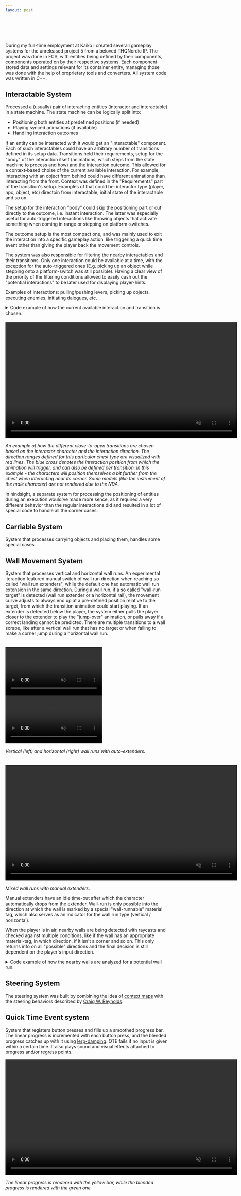 ```yaml
---
layout: post
---
```


<div style="height: 50px;"></div>

During my full-time employment at Kaiko I created severall gameplay systems for the unreleased project 5 from a beloved THQNordic IP. The project was done in ECS, with entities being defined by their components, components operated on by their respective systems. Each component stored data and settings relevant for its container entity, managing those was done with the help of proprietary tools and converters. All system code was written in C++.


## Interactable System

Processed a (usually) pair of interacting entities (interactor and interactable) in a state machine. The state machine can be logically split into:

- Positioning both entities at predefined positions (if needed)
- Playing synced animations (if available)
- Handling interaction outcomes

If an entity can be interacted with it would get an "Interactable" component. Each of such interactables could have an arbitrary number of transitions defined in its setup data. Transitions held their requirements, setup for the "body" of the interaction itself (animations, which steps from the state machine to process and how) and the interaction outcome. This allowed for a context-based choise of the current available interaction. For example, interacting with an object from behind could have different animations than interacting from the front. Context was defined in the "Requirements" part of the transition's setup. Examples of that could be: interactor type (player, npc, object, etc) directoin from interactable, initial state of the interactable and so on. 

The setup for the interaction "body" could skip the positioning part or cut directly to the outcome, i.e. instant interaction. The latter was especially useful for auto-triggered interactions like throwing objects that activate something when coming in range or stepping on platform-switches. 

The outcome setup is the most compact one, and was mainly used to exit the interaction into a specific gameplay action, like triggering a quick time event other than giving the player back the movement controls.

<!-- The system also allowed to temporarily spawn additinal animated models.  -->

The system was also responsible for filtering the nearby interactables and their transitions. Only one interaction could be available at a time, with the exception for the auto-triggered ones (E.g. picking up an object while stepping onto a platform-switch was still possible). Having a clear view of the priority of the filtering conditions allowed to easily cash out the "potential interactions" to be later used for displaying player-hints.

Examples of interactions: pulling/pushing levers, picking up objects, executing enemies, initiating dalogues, etc.

<details>
<summary>Code example of how the current available interaction and transition is chosen.</summary>
	{% include interactable_code.html %}
</details>

<div style="height: 20px;"></div>

<video width="720px" autoplay muted loop playsinline preload="metadata">
    <source src="/assets/videos/chests_f.mp4?v=4" type="video/mp4">
	Could not load the video
</video >

<div style="height: 1px;"></div>

*An example of how the different close-to-open transitions are chosen based on the interactor character and the interaction direction. The direction ranges defined for this particular chest type are visualized with red lines. The blue cross denotes the interaction position from which the animation will trigger, and can also be defined per transition. In this example - the characters will position themselves a bit further from the chest when interacting near its corner. Some models (like the instrument of the male character) are not rendered due to the NDA.*


<!-- <div class="video-row" >
	<video autoplay muted loop >
	  <source src="/assets/videos/switch_push_pull_f.mp4" type="video/mp4">
	</video >
	<video autoplay muted loop >
	  <source src="/assets/videos/switch_throw_f.mp4" type="video/mp4">
	</video >
</div >

*As are different types ofdete interactors (character on the left, bomb on the right - the aiming and throwing are not part of the interaction, only the "detection" of the bomb as a predefined interactor type and the corresponding behavior)...* -->


In hindsight, a separate system for processing the positioning of entities during an execution would've made more sence, as it required a very different behavior than the regular interactions did and resulted in a lot of special code to handle all the corner cases.

## Carriable System

System that processes carrying objects and placing them, handles some special cases.

## Wall Movement System

System that processes vertical and horizontal wall runs. An experimental iteraction featured manual switch of wall run direction when reaching so-called "wall run extenders", while the default one had automatic wall run extension in the same direction. During a wall run, if a so called "wall-run target" is detected (wall run extender or a horizontal rail), the movement curve adjusts to always end up at a pre-defined position relative to the target, from which the transition animation could start playing. If an extender is detected below the player, the system either pulls the player closer to the extender to play the "jump-over" animation, or pulls away if a correct landing cannot be predicted. There are multiple transitions to a wall scrape, like after a vertical wall run that has no target or when failing to make a corner jump during a horizontal wall run. 

<div style="height: 20px;"></div>

<div class="video-row vid-2" >
	<video controls muted loop playsinline preload="metadata">
	  <source src="/assets/videos/vwallrun_f.mp4?v=4" type="video/mp4">
	  Could not load the video
	</video >
	<video controls muted loop playsinline preload="metadata">
	  <source src="/assets/videos/hwallrun_f.mp4?v=4" type="video/mp4">
	  Could not load the video
	</video >
</div >

<div style="height: 1px;"></div>

*Vertical (left) and horizontal (right) wall runs with auto-extenders.*
 

<div style="height: 20px;"></div>

<video width="720px" controls muted loop playsinline preload="metadata">
    <source src="/assets/videos/mwallrun_f.mp4?v=4" type="video/mp4">
	Could not load the video
</video >

<div style="height: 1px;"></div>

*Mixed wall runs with manual extenders.*

Manual extenders have an idle time-out after which tha character automatically drops from the extender. Wall-run is only possible into the direction at which the wall is marked by a special "wall-runnable" material tag, which also serves as an indicator for the wall run type (vertical / horizontal).

When the player is in air, nearby walls are being detected with raycasts and checked against multiple conditions, like if the wall has an appropriate material-tag, in which direction, if it isn't a corner and so on. This only returns info on all "possible" directions and the final decision is still dependent on the player's input direction. 

<details>
<summary>Code example of how the nearby walls are analyzed for a potential wall run.</summary>
	{% include wall_run_code.html %}
</details>

<!-- ## Slope Slide System

System that processes sliding down a non-walkable slope. -->

## Steering System

The steering system was built by combining the idea of [context maps](https://www.gameaipro.com/GameAIPro2/GameAIPro2_Chapter18_Context_Steering_Behavior-Driven_Steering_at_the_Macro_Scale.pdf) with the steering behaviors described by [Craig W. Reynolds](https://www.red3d.com/cwr/steer/gdc99/). 


## Quick Time Event system

System that registers button presses and fills up a smoothed progress bar. The linear progress is incremented with each button press, and the blended progress catches up with it using [lerp-damping](https://www.rorydriscoll.com/2016/03/07/frame-rate-independent-damping-using-lerp/). QTE fails if no input is given within a certain time. It also plays sound and visual effects attached to progress and/or regress points.

<video width="720px" autoplay muted loop playsinline preload="metadata">
    <source src="/assets/videos/qte_f.mp4?v=6" type="video/mp4">
	Could not load the video
</video >

*The linear progress is rendered with the yellow bar, while the blended progress is rendered with the green one.*

<!--
```
float exp = 2.718281828459f;
float lerpTarget = 1.0f - keen::pf::pow(exp, -1.0f * QuickTimeEventSystem::s_quickTimeEventBlendDamp * timeStep);
float blendedProgress = keen::lerp(blendedProgress, linearProgress, lerpTarget); 
```

*Blended progress uses frame-rate independend damping.*-->